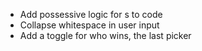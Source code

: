- Add possessive logic for s to code 
- Collapse whitespace in user input 
- Add a toggle for who wins, the last picker

